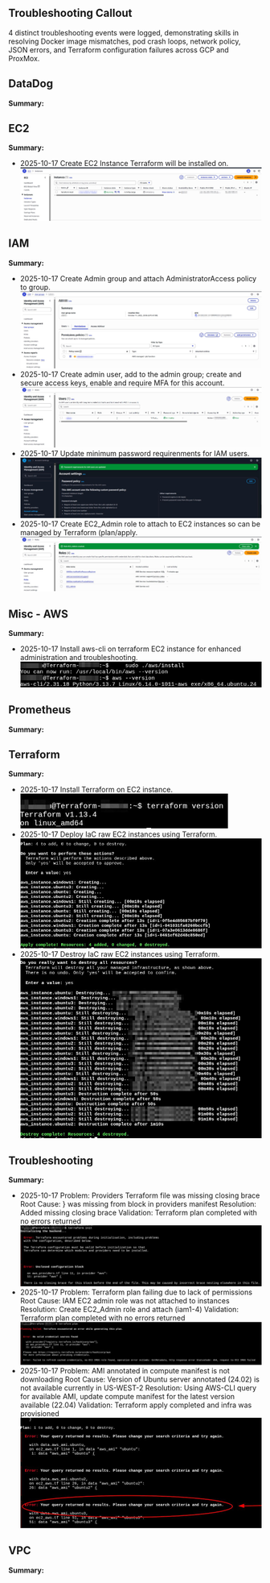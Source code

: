 ## Troubleshooting Callout
4 distinct troubleshooting events were logged, demonstrating skills in resolving Docker image mismatches, pod crash loops, network policy, JSON errors, and Terraform configuration failures across GCP and ProxMox.

## DataDog
**Summary:** 
  
## EC2
**Summary:** 

- 2025-10-17 Create EC2 Instance Terraform will be installed on.
  ![ec21-1](../EC2/ec21-1.jpg)

## IAM
**Summary:** 

- 2025-10-17 Create Admin group and attach AdministratorAccess policy to group.
  ![iam1-1](../IAM/iam1-1.jpg)
- 2025-10-17 Create admin user, add to the admin group; create and secure access keys, enable and require MFA for this account.
  ![iam1-2](../IAM/iam1-2.jpg)
- 2025-10-17 Update minimum password requirenments for IAM users.
  ![iam1-3](../IAM/iam1-3.jpg)
- 2025-10-17 Create EC2_Admin role to attach to EC2 instances so can be managed by Terraform (plan/apply.
  ![iam1-4](../IAM/iam1-4.jpg)

## Misc - AWS
**Summary:** 

- 2025-10-17 Install aws-cli on terraform EC2 instance for enhanced administration and troubleshooting.
  ![misc1-1](../MISC-AWS/misc1-1.jpg)

## Prometheus
**Summary:** 

## Terraform
**Summary:**

- 2025-10-17 Install Terraform on EC2 instance.
  ![tf1-1](../Terraform/tf1-1.jpg)
- 2025-10-17 Deploy IaC raw EC2 instances using Terraform.
  ![tf1-2](../Terraform/tf1-2.jpg)
- 2025-10-17 Destroy IaC raw EC2 instances using Terraform.
  ![tf1-3](../Terraform/tf1-3.jpg)

## Troubleshooting
**Summary:**

- 2025-10-17 
Problem: Providers Terraform file was missing closing brace
Root Cause: } was missing from block in providers manifest
Resolution: Added missing closing brace
Validation: Terraform plan completed with no errors returned
![ts1-1](../Troubleshooting/ts1-1.jpg)
- 2025-10-17 
Problem: Terraform plan failing due to lack of permissions
Root Cause: IAM EC2 admin role was not attached to instances
Resolution: Create EC2_Admin role and attach (iam1-4)
Validation: Terraform plan completed with no errors returned
![ts1-2](../Troubleshooting/ts1-2.jpg)
- 2025-10-17 
Problem: AMI annotated in compute manifest is not downloading
Root Cause: Version of Ubuntu server annotated (24.02) is not available currently in US-WEST-2
Resolution: Using AWS-CLI query for available AMI, update compute manifest for the latest version available (22.04)
Validation: Terraform apply completed and infra was provisioned
![ts1-3](../Troubleshooting/ts1-3.jpg)

## VPC
**Summary:** 
